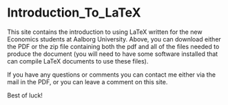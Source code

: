 # Introduction_To_LaTeX

This site contains the introduction to using LaTeX written for the new Economics students at Aalborg University. Above, you can download either the PDF or the zip file containing both the pdf and all of the files needed to produce the document (you will need to have some software installed that can compile LaTeX documents to use these files). 

If you have any questions or comments you can contact me either via the mail in the PDF, or you can leave a comment on this site. 

Best of luck! 


